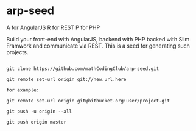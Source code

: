 arp-seed
==================

A for AngularJS
R for REST
P for PHP

Build your front-end with AngularJS, backend with PHP backed with Slim Framwork and communicate via REST. This is a seed for generating such projects.

```

git clone https://github.com/mathCodingClub/arp-seed.git

git remote set-url origin git://new.url.here

for example:

git remote set-url origin git@bitbucket.org:user/project.git

git push -u origin --all

git push origin master

```
